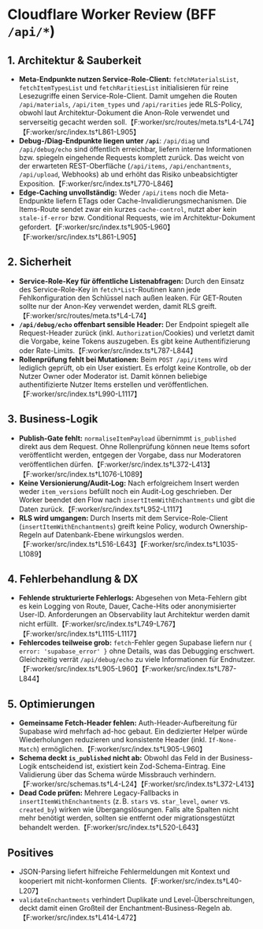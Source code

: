 # Cloudflare Worker Review (BFF `/api/*`)

## 1. Architektur & Sauberkeit
- **Meta-Endpunkte nutzen Service-Role-Client:** `fetchMaterialsList`, `fetchItemTypesList` und `fetchRaritiesList` initialisieren für reine Lesezugriffe einen Service-Role-Client. Damit umgehen die Routen `/api/materials`, `/api/item_types` und `/api/rarities` jede RLS-Policy, obwohl laut Architektur-Dokument die Anon-Role verwendet und serverseitig gecacht werden soll.【F:worker/src/routes/meta.ts†L4-L74】【F:worker/src/index.ts†L861-L905】
- **Debug-/Diag-Endpunkte liegen unter `/api`**: `/api/diag` und `/api/debug/echo` sind öffentlich erreichbar, liefern interne Informationen bzw. spiegeln eingehende Requests komplett zurück. Das weicht von der erwarteten REST-Oberfläche (`/api/items`, `/api/enchantments`, `/api/upload`, Webhooks) ab und erhöht das Risiko unbeabsichtigter Exposition.【F:worker/src/index.ts†L770-L846】
- **Edge-Caching unvollständig:** Weder `/api/items` noch die Meta-Endpunkte liefern ETags oder Cache-Invalidierungsmechanismen. Die Items-Route sendet zwar ein kurzes `cache-control`, nutzt aber kein `stale-if-error` bzw. Conditional Requests, wie im Architektur-Dokument gefordert.【F:worker/src/index.ts†L905-L960】【F:worker/src/index.ts†L861-L905】

## 2. Sicherheit
- **Service-Role-Key für öffentliche Listenabfragen:** Durch den Einsatz des Service-Role-Key in `fetch*List`-Routinen kann jede Fehlkonfiguration den Schlüssel nach außen leaken. Für GET-Routen sollte nur der Anon-Key verwendet werden, damit RLS greift.【F:worker/src/routes/meta.ts†L4-L74】
- **`/api/debug/echo` offenbart sensible Header:** Der Endpoint spiegelt alle Request-Header zurück (inkl. `Authorization`/Cookies) und verletzt damit die Vorgabe, keine Tokens auszugeben. Es gibt keine Authentifizierung oder Rate-Limits.【F:worker/src/index.ts†L787-L844】
- **Rollenprüfung fehlt bei Mutationen:** Beim `POST /api/items` wird lediglich geprüft, ob ein User existiert. Es erfolgt keine Kontrolle, ob der Nutzer Owner oder Moderator ist. Damit können beliebige authentifizierte Nutzer Items erstellen und veröffentlichen.【F:worker/src/index.ts†L990-L1117】

## 3. Business-Logik
- **Publish-Gate fehlt:** `normaliseItemPayload` übernimmt `is_published` direkt aus dem Request. Ohne Rollenprüfung können neue Items sofort veröffentlicht werden, entgegen der Vorgabe, dass nur Moderatoren veröffentlichen dürfen.【F:worker/src/index.ts†L372-L413】【F:worker/src/index.ts†L1076-L1089】
- **Keine Versionierung/Audit-Log:** Nach erfolgreichem Insert werden weder `item_versions` befüllt noch ein Audit-Log geschrieben. Der Worker beendet den Flow nach `insertItemWithEnchantments` und gibt die Daten zurück.【F:worker/src/index.ts†L952-L1117】
- **RLS wird umgangen:** Durch Inserts mit dem Service-Role-Client (`insertItemWithEnchantments`) greift keine Policy, wodurch Ownership-Regeln auf Datenbank-Ebene wirkungslos werden.【F:worker/src/index.ts†L516-L643】【F:worker/src/index.ts†L1035-L1089】

## 4. Fehlerbehandlung & DX
- **Fehlende strukturierte Fehlerlogs:** Abgesehen von Meta-Fehlern gibt es kein Logging von Route, Dauer, Cache-Hits oder anonymisierter User-ID. Anforderungen an Observability laut Architektur werden damit nicht erfüllt.【F:worker/src/index.ts†L749-L767】【F:worker/src/index.ts†L1115-L1117】
- **Fehlercodes teilweise grob:** `fetch`-Fehler gegen Supabase liefern nur `{ error: 'supabase_error' }` ohne Details, was das Debugging erschwert. Gleichzeitig verrät `/api/debug/echo` zu viele Informationen für Endnutzer.【F:worker/src/index.ts†L905-L960】【F:worker/src/index.ts†L787-L844】

## 5. Optimierungen
- **Gemeinsame Fetch-Header fehlen:** Auth-Header-Aufbereitung für Supabase wird mehrfach ad-hoc gebaut. Ein dedizierter Helper würde Wiederholungen reduzieren und konsistente Header (inkl. `If-None-Match`) ermöglichen.【F:worker/src/index.ts†L905-L960】
- **Schema deckt `is_published` nicht ab:** Obwohl das Feld in der Business-Logik entscheidend ist, existiert kein Zod-Schema-Eintrag. Eine Validierung über das Schema würde Missbrauch verhindern.【F:worker/src/schemas.ts†L4-L24】【F:worker/src/index.ts†L372-L413】
- **Dead Code prüfen:** Mehrere Legacy-Fallbacks in `insertItemWithEnchantments` (z. B. `stars` vs. `star_level`, `owner` vs. `created_by`) wirken wie Übergangslösungen. Falls alte Spalten nicht mehr benötigt werden, sollten sie entfernt oder migrationsgestützt behandelt werden.【F:worker/src/index.ts†L520-L643】

## Positives
- JSON-Parsing liefert hilfreiche Fehlermeldungen mit Kontext und kooperiert mit nicht-konformen Clients.【F:worker/src/index.ts†L40-L207】
- `validateEnchantments` verhindert Duplikate und Level-Überschreitungen, deckt damit einen Großteil der Enchantment-Business-Regeln ab.【F:worker/src/index.ts†L414-L472】
